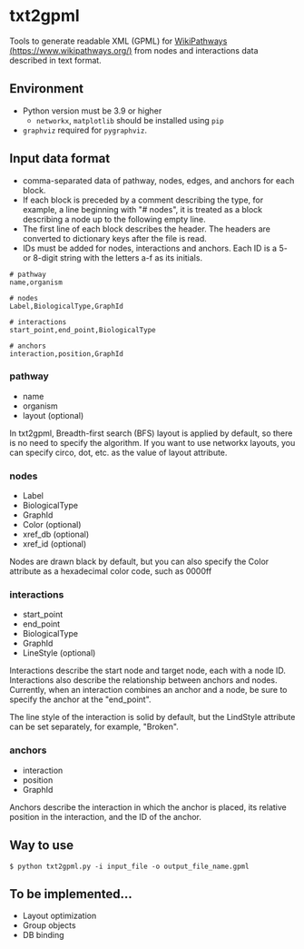 # txt2gpml
Tools to generate readable XML (GPML) for [WikiPathways (https://www.wikipathways.org/)](https://www.wikipathways.org/) from nodes and interactions data described in text format.

## Environment

- Python version must be 3.9 or higher
   - `networkx`, `matplotlib` should be installed using `pip`
- `graphviz` required for `pygraphviz`.

## Input data format

- comma-separated data of pathway, nodes, edges, and anchors for each block.
- If each block is preceded by a comment describing the type, for example, a line beginning with "# nodes", it is treated as a block describing a node up to the following empty line.
- The first line of each block describes the header. The headers are converted to dictionary keys after the file is read.
- IDs must be added for nodes, interactions and anchors. Each ID is a 5- or 8-digit string with the letters a-f as its initials.

```
# pathway
name,organism

# nodes
Label,BiologicalType,GraphId

# interactions
start_point,end_point,BiologicalType

# anchors
interaction,position,GraphId
```

### pathway
- name
- organism
- layout (optional)

In txt2gpml, Breadth-first search (BFS) layout is applied by default, so there is no need to specify the algorithm.
 If you want to use networkx layouts, you can specify circo, dot, etc. as the value of layout attribute.

### nodes
- Label
- BiologicalType
- GraphId
- Color (optional)
- xref_db (optional)
- xref_id (optional)


Nodes are drawn black by default, but you can also specify the Color attribute as a hexadecimal color code, such as 0000ff

### interactions
- start_point
- end_point
- BiologicalType
- GraphId
- LineStyle (optional)


Interactions describe the start node and target node, each with a node ID.
Interactions also describe the relationship between anchors and nodes.
Currently, when an interaction combines an anchor and a node, be sure to specify the anchor at the "end_point".

The line style of the interaction is solid by default, but the LindStyle attribute can be set separately, for example, "Broken".

### anchors
- interaction
- position
- GraphId

Anchors describe the interaction in which the anchor is placed, its relative position in the interaction, and the ID of the anchor.

## Way to use

```
$ python txt2gpml.py -i input_file -o output_file_name.gpml
```

## To be implemented...

- Layout optimization
- Group objects
- DB binding



